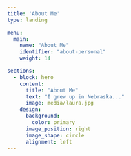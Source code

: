 ```yaml
---
title: 'About Me'
type: landing

menu:
  main:
    name: "About Me"
    identifier: "about-personal"
    weight: 14

sections:
  - block: hero
    content:
      title: "About Me"
      text: "I grew up in Nebraska..."
      image: media/laura.jpg
    design:
      background:
        color: primary
      image_position: right
      image_shape: circle
      alignment: left
---
```

